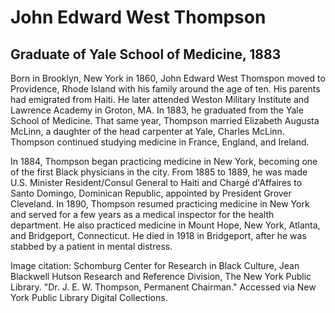 # John Edward West Thompson
## Graduate of Yale School of Medicine, 1883
Born in Brooklyn, New York in 1860, John Edward West Thomspon moved to Providence, Rhode Island with his family around the age of ten. His parents had emigrated from Haiti. He later attended Weston Military Institute and Lawrence Academy in Groton, MA. In 1883, he graduated from the Yale School of Medicine. That same year, Thompson married Elizabeth Augusta McLinn, a daughter of the head carpenter at Yale, Charles McLinn. Thompson continued studying medicine in France, England, and Ireland. 

In 1884, Thompson began practicing medicine in New York, becoming one of the first Black physicians in the city. From 1885 to 1889, he was made U.S. Minister Resident/Consul General to Haiti and Chargé d'Affaires to Santo Domingo, Dominican Republic, appointed by President Grover Cleveland. In 1890, Thompson resumed practicing medicine in New York and served for a few years as a medical inspector for the health department. He also practiced medicine in Mount Hope, New York, Atlanta, and Bridgeport, Connecticut. He died in 1918 in Bridgeport, after he was stabbed by a patient in mental distress.

Image citation: Schomburg Center for Research in Black Culture, Jean Blackwell Hutson Research and Reference Division, The New York Public Library. "Dr. J. E. W. Thompson, Permanent Chairman." Accessed via New York Public Library Digital Collections. 

